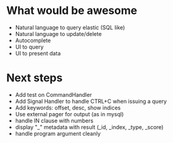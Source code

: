 # What would be awesome
- Natural language to query elastic (SQL like)
- Natural language to update/delete
- Autocomplete
- UI to query
- UI to present data


# Next steps
- Add test on CommandHandler
- Add Signal Handler to handle CTRL+C when issuing a query
- Add keywords: offset, desc, show indices
- Use external pager for output (as in mysql)
- handle IN clause with numbers
- display "\_" metadata with result (\_id, \_index, \_type, \_score)
- handle program argument cleanly
